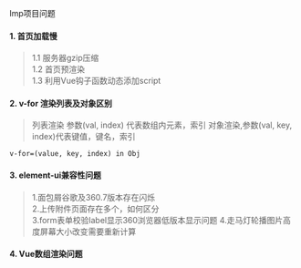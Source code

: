 lmp项目问题

#### 1. 首页加载慢

> 1.1 服务器gzip压缩     
 1.2 首页预渲染     
 1.3 利用Vue钩子函数动态添加script      

#### 2. v-for 渲染列表及对象区别
> 列表渲染 参数(val, index) 代表数组内元素，索引
> 对象渲染,参数(val, key, index)代表键值，键名，索引 

    v-for=(value, key, index) in Obj
    
#### 3. element-ui兼容性问题

>1.面包屑谷歌及360.7版本存在闪烁  
2.上传附件页面存在多个，如何区分   
3.form表单校验label显示360浏览器低版本显示问题
4.走马灯轮播图片高度屏幕大小改变需要重新计算

#### 4. Vue数组渲染问题
